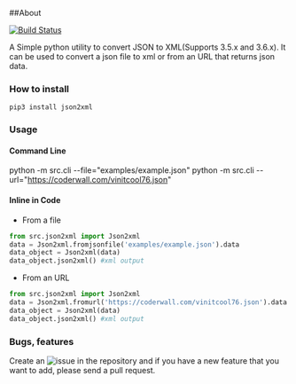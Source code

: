 ##About

[![Build Status](https://travis-ci.org/vinitkumar/json2xml.svg?branch=master)](https://travis-ci.org/vinitkumar/json2xml)

A Simple python utility to convert JSON to XML(Supports 3.5.x and 3.6.x).
It can be used to convert a json file to xml or from an URL that returns json data.

### How to install

```
pip3 install json2xml
```

### Usage

#### Command Line

python -m src.cli --file="examples/example.json"
python -m src.cli --url="https://coderwall.com/vinitcool76.json"

#### Inline in Code

- From a file

```python
from src.json2xml import Json2xml
data = Json2xml.fromjsonfile('examples/example.json').data
data_object = Json2xml(data)
data_object.json2xml() #xml output
```

- From an URL

```python
from src.json2xml import Json2xml
data = Json2xml.fromurl('https://coderwall.com/vinitcool76.json').data
data_object = Json2xml(data)
data_object.json2xml() #xml output
```


### Bugs, features

Create an ![issue](https://github.com/vinitkumar/json2xml/issues/new) in the repository and if you have a new feature that you want to add, please send a pull request.
